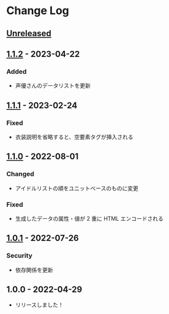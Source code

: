 # Change Log

## [Unreleased]

## [1.1.2] - 2023-04-22

### Added

- 声優さんのデータリストを更新

## [1.1.1] - 2023-02-24

### Fixed

- 衣装説明を省略すると、空要素タグが挿入される

## [1.1.0] - 2022-08-01

### Changed

- アイドルリストの順をユニットベースのものに変更

### Fixed

- 生成したデータの属性・値が 2 重に HTML エンコードされる

## [1.0.1] - 2022-07-26

### Security

- 依存関係を更新

## 1.0.0 - 2022-04-29

- リリースしました！

[unreleased]: https://github.com/arrow2nd/idol-rdf-maker/compare/v1.1.2...HEAD
[1.1.2]: https://github.com/arrow2nd/idol-rdf-maker/compare/v1.1.1...v1.1.2
[1.1.1]: https://github.com/arrow2nd/idol-rdf-maker/compare/v1.1.0...v1.1.1
[1.1.0]: https://github.com/arrow2nd/idol-rdf-maker/compare/v1.0.1...v1.1.0
[1.0.1]: https://github.com/arrow2nd/idol-rdf-maker/compare/v1.0.0...v1.0.1
